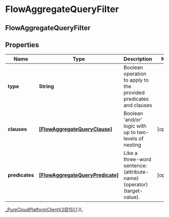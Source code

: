 # FlowAggregateQueryFilter

## FlowAggregateQueryFilter

## Properties

|Name | Type | Description | Notes|
|------------ | ------------- | ------------- | -------------|
| **type** | **String** | Boolean operation to apply to the provided predicates and clauses | |
| **clauses** | [**[FlowAggregateQueryClause]**](FlowAggregateQueryClause) | Boolean &#39;and/or&#39; logic with up to two-levels of nesting | [optional] |
| **predicates** | [**[FlowAggregateQueryPredicate]**](FlowAggregateQueryPredicate) | Like a three-word sentence: (attribute-name) (operator) (target-value). | [optional] |



_PureCloudPlatformClientV2@151.1.0_
